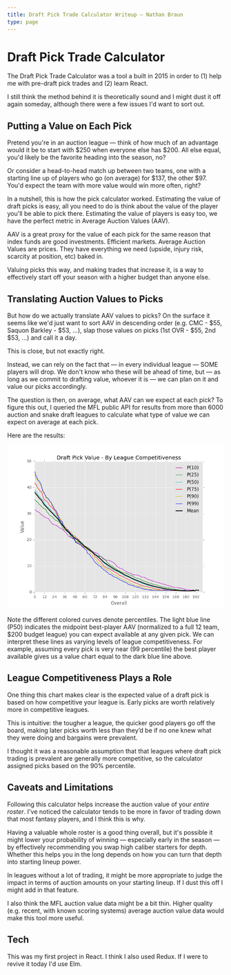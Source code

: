```yaml
---
title: Draft Pick Trade Calculator Writeup — Nathan Braun 
type: page
---
```


# Draft Pick Trade Calculator

The Draft Pick Trade Calculator  was a tool a built in 2015 in order to (1)
help me with pre-draft pick trades and (2) learn React.

I still think the method behind it is theoretically sound and I might dust it
off again someday, although there were a few issues I'd want to sort out.

## Putting a Value on Each Pick
Pretend you're in an auction league — think of how much of an advantage would
it be to start with $250 when everyone else has $200. All else equal, you'd
likely be the favorite heading into the season, no?

Or consider a head-to-head match up between two teams, one with a starting line
up of players who go (on average) for $137, the other $97. You'd expect the
team with more value would win more often, right?

In a nutshell, this is how the pick calculator worked. Estimating the value of
draft picks is easy, all you need to do is think about the value of the player
you'll be able to pick there. Estimating the value of players is easy too, we
have the perfect metric in Average Auction Values (AAV).

AAV is a great proxy for the value of each pick for the same reason that index
funds are good investments. Efficient markets. Average Auction Values are
prices. They have everything we need (upside, injury risk, scarcity at
position, etc) baked in.

Valuing picks this way, and making trades that increase it, is a way to
effectively start off your season with a higher budget than anyone else.

## Translating Auction Values to Picks
But how do we actually translate AAV values to picks? On the surface it seems
like we'd just want to sort AAV in descending order (e.g. CMC - $55, Saquon
Barkley - $53, ...), slap those values on picks (1st OVR - $55, 2nd $53, ...) and call it a day.

This is close, but not exactly right.

Instead, we can rely on the fact that — in every individual league — SOME
players will drop. We don't know who these will be ahead of time, but — as
long as we commit to drafting value, whoever it is — we can plan on it and
value our picks accordingly.

The question is then, on average, what AAV can we expect at each pick? To
figure this out, I queried the MFL public API for results from more than 6000
auction and snake draft leagues to calculate what type of value we can expect
on average at each pick.

Here are the results:

![Pick Value Curves](images/pick_value.png)

Note the different colored curves denote percentiles. The light blue line
(P50) indicates the midpoint best-player AAV (normalized to a full 12 team,
$200 budget league) you can expect available at any given pick. We can
interpret these lines as varying levels of league competitiveness. For
example, assuming every pick is very near (99 percentile) the best player
available gives us a value chart equal to the dark blue line above.

## League Competitiveness Plays a Role
One thing this chart makes clear is the expected value of a draft pick is based
on how competitive your league is. Early picks are worth relatively more in
competitive leagues.

This is intuitive: the tougher a league, the quicker good players go off the
board, making later picks worth less than they’d be if no one knew what they
were doing and bargains were prevalent.

I thought it was a reasonable assumption that that leagues where draft pick
trading is prevalent are generally more competitive, so the calculator
assigned picks based on the 90% percentile.

## Caveats and Limitations
Following this calculator helps increase the auction value of your *entire
roster*. I've noticed the calculator tends to be more in favor of trading down
that most fantasy players, and I think this is why.

Having a valuable whole roster is a good thing overall, but it's possible it
might lower your probability of winning — especially early in the season — by
effectively recommending you swap high caliber starters for depth. Whether
this helps you in the long depends on how you can turn that depth into
starting lineup power.

In leagues without a lot of trading, it might be more appropriate to judge the
impact in terms of auction amounts on your starting lineup. If I dust this off
I might add in that feature.

I also think the MFL auction value data might be a bit thin. Higher quality
(e.g. recent, with known scoring systems) average auction value data would
make this tool more useful.

## Tech
This was my first project in React. I think I also used Redux. If I were to
revive it today I'd use Elm.
